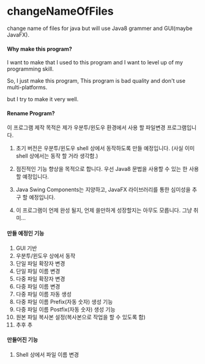 # changeNameOfFiles

change name of files for java but will use Java8 grammer and GUI(maybe JavaFX).

#### Why make this program?

I want to make that I used to this program and I want to level up of my programming skill.

So, I just make this program, This program is bad quality and don't use multi-platforms.

but I try to make it very well.

#### Rename Program? 

이 프로그램 제작 목적은 제가 우분투/윈도우 환경에서 사용 할 파일변경 프로그램입니다. 

1. 초기 버전은 우분투/윈도우 shell 상에서 동작하도록 만들 예정입니다. (사실 이미 shell 상에서는 동작 할 거라 생각함.)

2. 점진적인 기능 향상을 목적으로 합니다. 우선 Java8 문법을 사용할 수 있는 한 사용할 예정입니다. 

3. Java Swing Components는 지양하고, JavaFX 라이브러리를 통한 심미성을 추구 할 예정입니다. 

4. 이 프로그램이 언제 완성 될지, 언제 쓸만하게 성장할지는 아무도 모릅니다. 그냥 취미...

#### 만들 예정인 기능 

1. GUI 기반
2. 우분투/윈도우 상에서 동작
3. 단일 파일 확장자 변경
4. 단일 파일 이름 변경
5. 다중 파일 확장자 변경
6. 다중 파일 이름 변경
7. 다중 파일 이름 자동 생성
8. 다중 파일 이름 Prefix(자동 숫자) 생성 기능
8. 다중 파일 이름 Postfix(자동 숫자) 생성 기능
9. 원본 파일 복사본 설정(복사본으로 작업을 할 수 있도록 함)
10. 추후 추

#### 만들어진 기능

1. Shell 상에서 파일 이름 변경